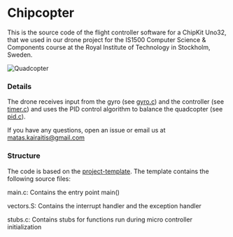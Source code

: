 # Chipcopter

This is the source code of the flight controller software for a ChipKit Uno32, that we used in our drone project for the IS1500 Computer Science & Components course at the Royal Institute of Technology in Stockholm, Sweden.

![Quadcopter](https://github.com/matys18/chipcopter/blob/master/quad.jpg)

### Details

The drone receives input from the gyro (see [gyro.c](https://github.com/matys18/chipcopter/blob/master/gyro.c)) and the controller (see [timer.c](https://github.com/matys18/chipcopter/blob/master/timer.c)) and uses the PID control algorithm to balance the quadcopter (see [pid.c](https://github.com/matys18/chipcopter/blob/master/pid.c)).

If you have any questions, open an issue or email us at matas.kairaitis@gmail.com 

### Structure

The code is based on the [project-template](https://github.com/is1200-example-projects/project-template). The template contains the following source files:

main.c:
	Contains the entry point main()

vectors.S:
	Contains the interrupt handler and the exception handler

stubs.c:
	Contains stubs for functions run during micro controller
	initialization
